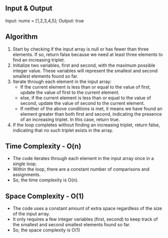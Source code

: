 ## Input & Output
Input: nums = \[1,2,3,4,5\];
Output: true

## Algorithm

1. Start by checking if the input array is null or has fewer than three elements. If so, return false because we need at least three elements to find an increasing triplet.
2. Initialize two variables, first and second, with the maximum possible integer value. These variables will represent the smallest and second smallest elements found so far.
3. Iterate through each element in the input array:
    - If the current element is less than or equal to the value of first, update the value of first to the current element.
    - else, if the current element is less than or equal to the value of second, update the value of second to the current element.
    - If neither of the above conditions is met, it means we have found an element greater than both first and second, indicating the presence of an increasing triplet. In this case, return true.
4. If the loop completes without finding an increasing triplet, return false, indicating that no such triplet exists in the array.

## Time Complexity - O(n)

- The code iterates through each element in the input array once in a single loop.
- Within the loop, there are a constant number of comparisons and assignments.
- So, the time complexity is O(n).

## Space Complexity - O(1)

- The code uses a constant amount of extra space regardless of the size of the input array.
- It only requires a few integer variables (first, second) to keep track of the smallest and second smallest elements found so far.
- So, the space complexity is O(1)